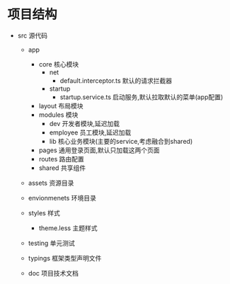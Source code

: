# 项目结构


* src  源代码
   * app  
     * core 核心模块
        * net 
          * default.interceptor.ts 默认的请求拦截器
        * startup
          * startup.service.ts 启动服务,默认拉取默认的菜单(app配置)
     * layout 布局模块
     * modules  模块
        * dev   开发者模块,延迟加载
        * employee  员工模块,延迟加载
        * lib   核心业务模块(主要的service,考虑融合到shared)
     * pages 通用登录页面,默认只加载这两个页面
     * routes 路由配置
     * shared 共享组件

   * assets 资源目录
   * envionmenets 环境目录
   * styles  样式
     * theme.less 主题样式
   * testing  单元测试
   * typings 框架类型声明文件
   * doc 项目技术文档